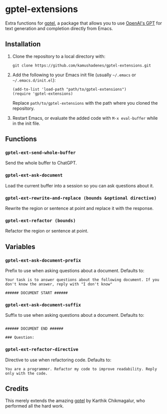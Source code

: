 # gptel-extensions

Extra functions for [gptel](https://github.com/karthink/gptel), a package that allows you to use [OpenAI's GPT](https://openai.com/) for text generation and completion directly from Emacs.

## Installation

1. Clone the repository to a local directory with:

   ```
   git clone https://github.com/kamushadenes/gptel-extensions.git
   ```

2. Add the following to your Emacs init file (usually `~/.emacs` or `~/.emacs.d/init.el`):

   ```
   (add-to-list 'load-path "path/to/gptel-extensions")
   (require 'gptel-extensions)
   ```

   Replace `path/to/gptel-extensions` with the path where you cloned the repository.

3. Restart Emacs, or evaluate the added code with `M-x eval-buffer` while in the init file.

## Functions

### `gptel-ext-send-whole-buffer`

Send the whole buffer to ChatGPT.

### `gptel-ext-ask-document`

Load the current buffer into a session so you can ask questions about it.

### `gptel-ext-rewrite-and-replace (bounds &optional directive)`

Rewrite the region or sentence at point and replace it with the response.

### `gptel-ext-refactor (bounds)`

Refactor the region or sentence at point.

## Variables

### `gptel-ext-ask-document-prefix`

Prefix to use when asking questions about a document. Defaults to:

```text
Your task is to answer questions about the following document. If you don't know the answer, reply with "I don't know"

###### DOCUMENT START ######

```

### `gptel-ext-ask-document-suffix`

Suffix to use when asking questions about a document. Defaults to:

```text

###### DOCUMENT END ######

### Question: 
```

### `gptel-ext-refactor-directive`

Directive to use when refactoring code. Defaults to:

```text
You are a programmer. Refactor my code to improve readability. Reply only with the code.
```

## Credits

This merely extends the amazing [gptel](https://github.com/karthink/gptel/) by Karthik Chikmagalur, who performed all the hard work.
